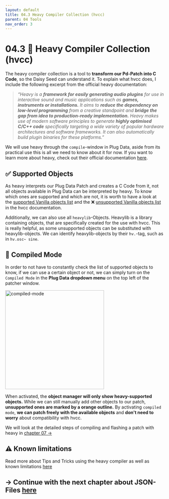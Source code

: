 ```yaml
---
layout: default
title: 04.3 Heavy Compiler Collection (hvcc)
parent: 04 Tools
nav_order: 3
---
```


# 04.3 📑 Heavy Compiler Collection (hvcc) 

The heavy compiler collection is a tool to **transform our Pd-Patch into C Code**, so the Daisy Seed can understand it. To explain what hvcc does, I include the following excerpt from the official heavy documentation:

> _“Heavy is a **framework for easily generating audio plugins** for use in interactive sound and music applications such as **games, instruments or installations.**
It aims to **reduce the dependency on low-level programming** from a creative standpoint and **bridge the gap from idea to production-ready implementation.**
Heavy makes use of modern software principles to generate **highly optimised C/C++ code** specifically targeting a wide variety of popular hardware architectures and software frameworks. It can also automatically build plugin binaries for these platforms.”_

We will use heavy through the `compile`-window in Plug Data, aside from its practical use this is all we need to know about it for now. If you want to learn more about heavy, check out their official documentation [here](https://github.com/Wasted-Audio/hvcc).


## ✅ Supported Objects

As heavy interprets our Plug Data Patch and creates a C Code from it, not all objects available in Plug Data can be interpreted by heavy. To know which ones are supported and which are not, it is worth to have a look at the [supported Vanilla objects list](https://github.com/Wasted-Audio/hvcc/blob/develop/docs/09.supported_vanilla_objects.md) and the ❌ [unsupported Vanilla objects list](https://github.com/Wasted-Audio/hvcc/blob/develop/docs/10.unsupported_vanilla_objects.md) in the hvcc documentation. 

Additionally, we can also use all `heavylib`-Objects. Heavylib is a library containing objects, that are specifically created for the use with hvcc. This is really helpful, as some unsupported objects can be substituted with heavylib-objects. We can identify heavylib-objects by their `hv.`-tag, such as in `hv.osc~ sine`.

## 🔐 Compiled Mode

In order to not have to constantly check the list of supported objects to know, if we can use a certain object or not, we can simply turn on the `Compiled Mode` in the **Plug Data dropdown menu** on the top left of the patcher window.

<img width="313" alt="compiled-mode" src="https://github.com/user-attachments/assets/7b2cf893-de0e-40b8-a1de-602555127de5" />

When activated, the **object manager will only show heavy-supported objects.** While we can still manually add other objects to our patch, **unsupported ones are marked by a orange outline.** By activating `compiled mode`, **we can patch freely with the available objects** and **don't need to worry** about compatibility with hvcc.

We will look at the detailed steps of compiling and flashing a patch with heavy in <a href="{{ site.baseurl }}/chapter-07/07-flashing-a-patch">chapter 07 →</a>

## ⚠️ Known limitations
Read more about Tips and Tricks using the heavy compiler as well as known limitations [here](https://github.com/Wasted-Audio/hvcc/blob/develop/docs/02.getting_started.md)


## → Continue with the next chapter about JSON-Files [here]({{site.baseurl}}/chapter-04/04-4-json-file)
